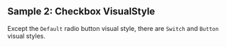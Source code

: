 ## Sample 2: Checkbox VisualStyle

Except the `Default` radio button visual style, there are `Switch` and `Button` visual styles.